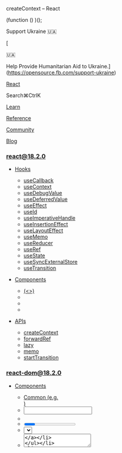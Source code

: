 createContext – React

(function () )();

Support Ukraine 🇺🇦

[

🇺🇦

Help Provide Humanitarian Aid to Ukraine.](https://opensource.fb.com/support-ukraine)

[React](../../index.html)

Search⌘CtrlK

[Learn](../../learn.html)

[Reference](../react.html)

[Community](../../community.html)

[Blog](../../blog.html)

[](https://github.com/facebook/react/releases)

### react@18.2.0

*   [Hooks](../react.html "Hooks")
    
    *   [useCallback](useCallback.html "useCallback")
    *   [useContext](useContext.html "useContext")
    *   [useDebugValue](useDebugValue.html "useDebugValue")
    *   [useDeferredValue](useDeferredValue.html "useDeferredValue")
    *   [useEffect](useEffect.html "useEffect")
    *   [useId](useId.html "useId")
    *   [useImperativeHandle](useImperativeHandle.html "useImperativeHandle")
    *   [useInsertionEffect](useInsertionEffect.html "useInsertionEffect")
    *   [useLayoutEffect](useLayoutEffect.html "useLayoutEffect")
    *   [useMemo](useMemo.html "useMemo")
    *   [useReducer](useReducer.html "useReducer")
    *   [useRef](useRef.html "useRef")
    *   [useState](useState.html "useState")
    *   [useSyncExternalStore](useSyncExternalStore.html "useSyncExternalStore")
    *   [useTransition](useTransition.html "useTransition")
    
*   [Components](components.html "Components")
    
    *   [<Fragment> (<>)](Fragment.html "<Fragment> (<>)")
    *   [<Profiler>](Profiler.html "<Profiler>")
    *   [<StrictMode>](StrictMode.html "<StrictMode>")
    *   [<Suspense>](Suspense.html "<Suspense>")
    
*   [APIs](apis.html "APIs")
    
    *   [createContext](createContext.html "createContext")
    *   [forwardRef](forwardRef.html "forwardRef")
    *   [lazy](lazy.html "lazy")
    *   [memo](memo.html "memo")
    *   [startTransition](startTransition.html "startTransition")
    

### react-dom@18.2.0

*   [Components](../react-dom/components.html "Components")
    
    *   [Common (e.g. <div>)](../react-dom/components/common.html "Common (e.g. <div>)")
    *   [<input>](../react-dom/components/input.html "<input>")
    *   [<option>](../react-dom/components/option.html "<option>")
    *   [<progress>](../react-dom/components/progress.html "<progress>")
    *   [<select>](../react-dom/components/select.html "<select>")
    *   [<textarea>](../react-dom/components/textarea.html "<textarea>")
    
*   [APIs](../react-dom.html "APIs")
    
    *   [createPortal](../react-dom/createPortal.html "createPortal")
    *   [flushSync](../react-dom/flushSync.html "flushSync")
    *   [findDOMNode](../react-dom/findDOMNode.html "findDOMNode")
    *   [hydrate](../react-dom/hydrate.html "hydrate")
    *   [render](../react-dom/render.html "render")
    *   [unmountComponentAtNode](../react-dom/unmountComponentAtNode.html "unmountComponentAtNode")
    
*   [Client APIs](../react-dom/client.html "Client APIs")
    
    *   [createRoot](../react-dom/client/createRoot.html "createRoot")
    *   [hydrateRoot](../react-dom/client/hydrateRoot.html "hydrateRoot")
    
*   [Server APIs](../react-dom/server.html "Server APIs")
    
    *   [renderToNodeStream](../react-dom/server/renderToNodeStream.html "renderToNodeStream")
    *   [renderToPipeableStream](../react-dom/server/renderToPipeableStream.html "renderToPipeableStream")
    *   [renderToReadableStream](../react-dom/server/renderToReadableStream.html "renderToReadableStream")
    *   [renderToStaticMarkup](../react-dom/server/renderToStaticMarkup.html "renderToStaticMarkup")
    *   [renderToStaticNodeStream](../react-dom/server/renderToStaticNodeStream.html "renderToStaticNodeStream")
    *   [renderToString](../react-dom/server/renderToString.html "renderToString")
    

### Legacy APIs

*   [Legacy React APIs](legacy.html "Legacy React APIs")
    
    *   [Children](Children.html "Children")
    *   [cloneElement](cloneElement.html "cloneElement")
    *   [Component](Component.html "Component")
    *   [createElement](createElement.html "createElement")
    *   [createFactory](createFactory.html "createFactory")
    *   [createRef](createRef.html "createRef")
    *   [isValidElement](isValidElement.html "isValidElement")
    *   [PureComponent](PureComponent.html "PureComponent")
    

Is this page useful?

[API Reference](../react.html)

[APIs](apis.html)

createContext[](#undefined "Link for this heading")
===================================================

`createContext` lets you create a [context](../../learn/passing-data-deeply-with-context.html) that components can provide or read.

    const SomeContext = createContext(defaultValue)

*   [Reference](#reference)
    *   [`createContext(defaultValue)`](#createcontext)
    *   [`SomeContext.Provider`](#provider)
    *   [`SomeContext.Consumer`](#consumer)
*   [Usage](#usage)
    *   [Creating context](#creating-context)
    *   [Importing and exporting context from a file](#importing-and-exporting-context-from-a-file)
*   [Troubleshooting](#troubleshooting)
    *   [I can’t find a way to change the context value](#i-cant-find-a-way-to-change-the-context-value)

* * *

Reference[](#reference "Link for Reference ")
---------------------------------------------

### `createContext(defaultValue)`[](#createcontext "Link for this heading")

Call `createContext` outside of any components to create a context.

    import  from 'react';const ThemeContext = createContext('light');

[See more examples below.](#usage)

#### Parameters[](#parameters "Link for Parameters ")

*   `defaultValue`: The value that you want the context to have when there is no matching context provider in the tree above the component that reads context. If you don’t have any meaningful default value, specify `null`. The default value is meant as a “last resort” fallback. It is static and never changes over time.

#### Returns[](#returns "Link for Returns ")

`createContext` returns a context object.

**The context object itself does not hold any information.** It represents _which_ context other components read or provide. Typically, you will use [`SomeContext.Provider`](#provider) in components above to specify the context value, and call [`useContext(SomeContext)`](useContext.html) in components below to read it. The context object has a few properties:

*   `SomeContext.Provider` lets you provide the context value to components.
*   `SomeContext.Consumer` is an alternative and rarely used way to read the context value.

* * *

### `SomeContext.Provider`[](#provider "Link for this heading")

Wrap your components into a context provider to specify the value of this context for all components inside:

    function App() 

#### Props[](#provider-props "Link for Props ")

*   `value`: The value that you want to pass to all the components reading this context inside this provider, no matter how deep. The context value can be of any type. A component calling [`useContext(SomeContext)`](useContext.html) inside of the provider receives the `value` of the innermost corresponding context provider above it.

* * *

### `SomeContext.Consumer`[](#consumer "Link for this heading")

Before `useContext` existed, there was an older way to read context:

    function Button() 

Although this older way still works, but **newly written code should read context with [`useContext()`](useContext.html) instead:**

    function Button() 

#### Props[](#consumer-props "Link for Props ")

*   `children`: A function. React will call the function you pass with the current context value determined by the same algorithm as [`useContext()`](useContext.html) does, and render the result you return from this function. React will also re-run this function and update the UI whenever the context from the parent components changes.

* * *

Usage[](#usage "Link for Usage ")
---------------------------------

### Creating context[](#creating-context "Link for Creating context ")

Context lets components [pass information deep down](../../learn/passing-data-deeply-with-context.html) without explicitly passing props.

Call `createContext` outside any components to create one or more contexts.

    import  from 'react';const ThemeContext = createContext('light');const AuthContext = createContext(null);

`createContext` returns a context object. Components can read context by passing it to [`useContext()`](useContext.html):

    function Button() 

By default, the values they receive will be the default values you have specified when creating the contexts. However, by itself this isn’t useful because the default values never change.

Context is useful because you can **provide other, dynamic values from your components:**

    function App() 

Now the `Page` component and any components inside it, no matter how deep, will “see” the passed context values. If the passed context values change, React will re-render the components reading the context as well.

[Read more about reading and providing context and see examples.](useContext.html)

* * *

### Importing and exporting context from a file[](#importing-and-exporting-context-from-a-file "Link for Importing and exporting context from a file ")

Often, components in different files will need access to the same context. This is why it’s common to declare contexts in a separate file. Then you can use the [`export` statement](https://developer.mozilla.org/en-US/docs/web/javascript/reference/statements/export) to make context available for other files:

    // Contexts.jsimport  from 'react';export const ThemeContext = createContext('light');export const AuthContext = createContext(null);

Components declared in other files can then use the [`import`](https://developer.mozilla.org/en-US/docs/web/javascript/reference/statements/import) statement to read or provide this context:

    // Button.jsimport 

    // App.jsimport 

This works similar to [importing and exporting components.](../../learn/importing-and-exporting-components.html)

* * *

Troubleshooting[](#troubleshooting "Link for Troubleshooting ")
---------------------------------------------------------------

### I can’t find a way to change the context value[](#i-cant-find-a-way-to-change-the-context-value "Link for I can’t find a way to change the context value ")

Code like this specifies the _default_ context value:

    const ThemeContext = createContext('light');

This value never changes. React only uses this value as a fallback if it can’t find a matching provider above.

To make context change over time, [add state and wrap components in a context provider.](useContext.html#updating-data-passed-via-context)

[PreviousAPIs](apis.html)[NextforwardRef](forwardRef.html)

* * *

How do you like these docs?

[Take our survey!](https://www.surveymonkey.co.uk/r/PYRPF3X)

* * *

[

](https://opensource.fb.com/)

©2023

[Learn React](../../learn.html)

[Quick Start](../../learn.html)

[Installation](../../learn/installation.html)

[Describing the UI](../../learn/describing-the-ui.html)

[Adding Interactivity](../../learn/adding-interactivity.html)

[Managing State](../../learn/managing-state.html)

[Escape Hatches](../../learn/escape-hatches.html)

[API Reference](../react.html)

[React APIs](../react.html)

[React DOM APIs](../react-dom.html)

[Community](../../community.html)

[Code of Conduct](https://github.com/facebook/react/blob/main/CODE_OF_CONDUCT.md)

[Meet the Team](../../community/team.html)

[Docs Contributors](../../community/docs-contributors.html)

[Acknowledgements](../../community/acknowledgements.html)

More

[Blog](../../blog.html)

[React Native](https://reactnative.dev/)

[Privacy](https://opensource.facebook.com/legal/privacy)

[Terms](https://opensource.fb.com/legal/terms/)

[](https://www.facebook.com/react)[](https://twitter.com/reactjs)[](https://github.com/facebook/react)

On this page
------------

*   [Overview](#)
*   [Reference](#reference)
*   [`createContext(defaultValue)`](#createcontext)
*   [`SomeContext.Provider`](#provider)
*   [`SomeContext.Consumer`](#consumer)
*   [Usage](#usage)
*   [Creating context](#creating-context)
*   [Importing and exporting context from a file](#importing-and-exporting-context-from-a-file)
*   [Troubleshooting](#troubleshooting)
*   [I can’t find a way to change the context value](#i-cant-find-a-way-to-change-the-context-value)

